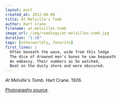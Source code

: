 ```yaml
---
layout: post
created_at: 2012-06-08
title: At Melville's Tomb
author: Hart Crane
filename: at-melvilles-tomb
image_url: /img/readings/at-melvilles-tomb.jpg
duration: "1:18"
tags: [otherworldly, favorite]
first_lines: |
  Often beneath the wave, wide from this ledge
  The dice of drowned men's bones he saw bequeath
  An embassy. Their numbers as he watched,
  Beat on the dusty shore and were obscured.
---
```


_At Melville's Tomb_.  Hart Crane.  1926.

[Photography source](http://www.flickr.com/photos/zanthia/4262691057/).

